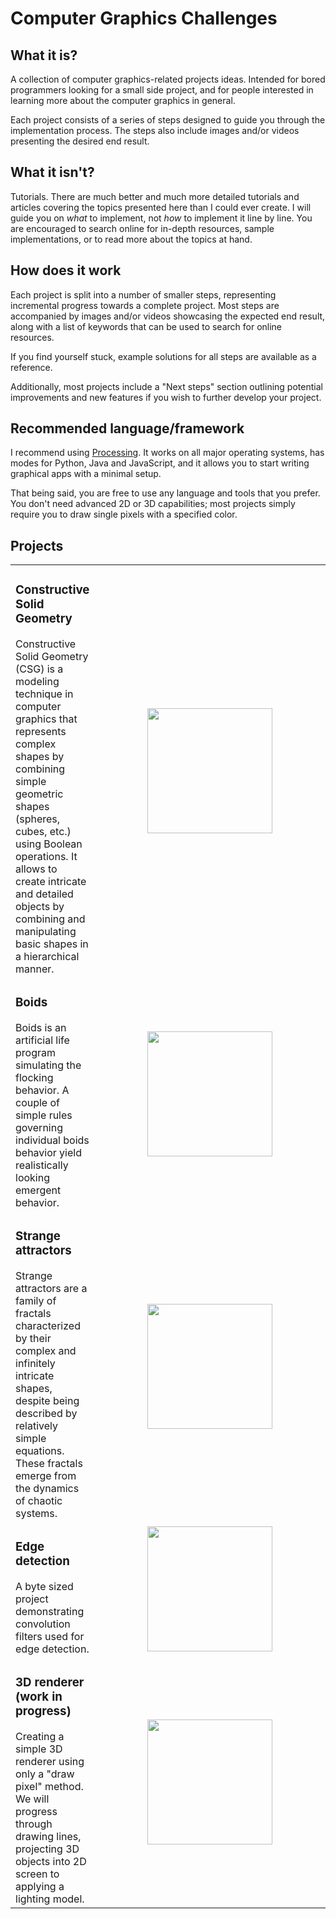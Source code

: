 # Computer Graphics Challenges

## What it is?

A collection of computer graphics-related projects ideas. Intended for bored programmers looking for a small side project, and for people interested in learning more about the computer graphics in general.

Each project consists of a series of steps designed to guide you through the implementation process. The steps also include images and/or videos presenting the desired end result.

## What it isn't?

Tutorials. There are much better and much more detailed tutorials and articles covering the topics presented here than I could ever create. I will guide you on _what_ to implement, not _how_ to implement it line by line. You are encouraged to search online for in-depth resources, sample implementations, or to read more about the topics at hand.

## How does it work

Each project is split into a number of smaller steps, representing incremental progress towards a complete project. Most steps are accompanied by images and/or videos showcasing the expected end result, along with a list of keywords that can be used to search for online resources.

If you find yourself stuck, example solutions for all steps are available as a reference.

Additionally, most projects include a "Next steps" section outlining potential improvements and new features if you wish to further develop your project.

## Recommended language/framework

I recommend using [Processing](https://processing.org/). It works on all major operating systems, has modes for Python, Java and JavaScript, and it allows you to start writing graphical apps with a minimal setup.

That being said, you are free to use any language and tools that you prefer. You don't need advanced 2D or 3D capabilities; most projects simply require you to draw single pixels with a specified color.

## Projects

<table>
  <tr>
    <td>
      <h3>Constructive Solid Geometry</h3>
      Constructive Solid Geometry (CSG) is a modeling technique in computer graphics that represents complex shapes by combining simple geometric shapes (spheres, cubes, etc.) using Boolean operations. It allows to create intricate and detailed objects by combining and manipulating basic shapes in a hierarchical manner.
    </td>
    <td width=400px>
      <div align="center">
        <img src="https://github.com/pszemsza/graphics_challenges/assets/65168262/4b6b8188-d61b-4156-b5df-7304b23539b3" width=200px height=200px>
      </div>
    </td>
  </tr> 
  <tr>
    <td>
      <h3>Boids</h3>
      Boids is an artificial life program simulating the flocking behavior. A couple of simple rules governing individual boids behavior yield realistically looking emergent behavior.
    </td>
    <td>
      <div align="center">
        <img src="https://github.com/pszemsza/graphics_challenges/assets/65168262/6909f716-8506-4c04-91e2-b12d20545cd6" width=200px height=200px>
      </div>
    </td>
  </tr> 
  <tr>
    <td>
      <h3>Strange attractors</h3>
      Strange attractors are a family of fractals characterized by their complex and infinitely intricate shapes, despite being described by relatively simple equations. These fractals emerge from the dynamics of chaotic systems.
    </td>
    <td>
      <div align="center">
        <img src="https://github.com/pszemsza/graphics_challenges/assets/65168262/dce74f4f-666b-4f67-bea2-6b98f0ecedee" width=200px height=200px>
      </div>
    </td>
  </tr>
  <tr>
    <td>
      <h3>Edge detection</h3>
      A byte sized project demonstrating convolution filters used for edge detection.
    </td>
    <td>
      <div align="center">
        <img src="https://github.com/pszemsza/graphics_challenges/assets/65168262/07617690-3497-40f4-a49c-217a71daa537" height=200px>
      </div>
    </td>
  </tr> 
   <tr>
    <td>
      <h3>3D renderer (work in progress)</h3>
      Creating a simple 3D renderer using only a "draw pixel" method. We will progress through drawing lines, projecting 3D objects into 2D screen to applying a lighting model.
    </td>
    <td>
      <div align="center">
        <img src="https://github.com/pszemsza/graphics_challenges/assets/65168262/026dece3-f036-4560-8b5d-7049493d942f" height=200px>
      </div>
    </td>
     
  </tr>   
</table>
